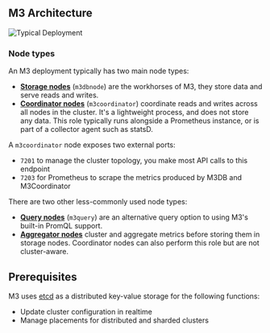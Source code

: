 ## M3 Architecture

<!-- TODO: Update image -->

![Typical Deployment](/cluster_architecture.png)

### Node types

An M3 deployment typically has two main node types:

- **[Storage nodes](/docs/v1.2/reference/m3db)** (`m3dbnode`) are the workhorses of M3, they store data and serve reads and writes.
- **[Coordinator nodes](/docs/v1.2/reference/m3coordinator)** (`m3coordinator`) coordinate reads and writes across all nodes in the cluster. It's a lightweight process, and does not store any data. This role typically runs alongside a Prometheus instance, or is part of a collector agent such as statsD.

A `m3coordinator` node exposes two external ports:

-   `7201` to manage the cluster topology, you make most API calls to this endpoint
-   `7203` for Prometheus to scrape the metrics produced by M3DB and M3Coordinator

There are two other less-commonly used node types:

- **[Query nodes](/docs/v1.2/reference/m3query)** (`m3query`) are an alternative query option to using M3's built-in PromQL support.
- **[Aggregator nodes](/docs/v1.2/how_to/m3aggregator)** cluster and aggregate metrics before storing them in storage nodes. Coordinator nodes can also perform this role but are not cluster-aware.

<!-- TODO: Add more about what's bundled -->

## Prerequisites

M3 uses [etcd](https://etcd.io/) as a distributed key-value storage for the following functions:

-   Update cluster configuration in realtime
-   Manage placements for distributed and sharded clusters